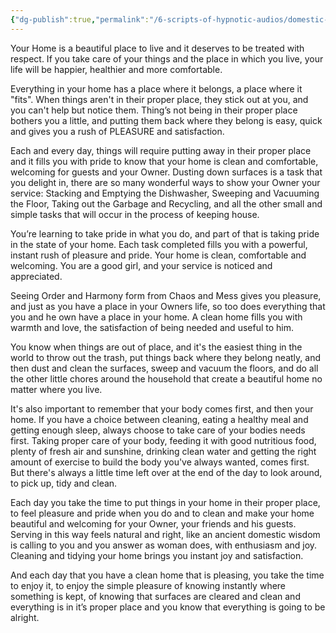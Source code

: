```yaml
---
{"dg-publish":true,"permalink":"/6-scripts-of-hypnotic-audios/domestic-pleasures-by-mind-kink/","updated":"2024-12-24T05:36:53.018+08:00"}
---
```



Your Home is a beautiful place to live and it deserves to be treated with respect. If you take care of your things and the place in which you live, your life will be happier, healthier and more comfortable.

Everything in your home has a place where it belongs, a place where it "fits". When things aren't in their proper place, they stick out at you, and you can't help but notice them. Thing’s not being in their proper place bothers you a little, and putting them back where they belong is easy, quick and gives you a rush of PLEASURE and satisfaction.

Each and every day, things will require putting away in their proper place and it fills you with pride to know that your home is clean and comfortable, welcoming for guests and your Owner. Dusting down surfaces is a task that you delight in, there are so many wonderful ways to show your Owner your service: Stacking and Emptying the Dishwasher, Sweeping and Vacuuming the Floor, Taking out the Garbage and Recycling, and all the other small and simple tasks that will occur in the process of keeping house.

You’re learning to take pride in what you do, and part of that is taking pride in the state of your home. Each task completed fills you with a powerful, instant rush of pleasure and pride. Your home is clean, comfortable and welcoming. You are a good girl, and your service is noticed and appreciated.

Seeing Order and Harmony form from Chaos and Mess gives you pleasure, and just as you have a place in your Owners life, so too does everything that you and he own have a place in your home. A clean home fills you with warmth and love, the satisfaction of being needed and useful to him.

You know when things are out of place, and it's the easiest thing in the world to throw out the trash, put things back where they belong neatly, and then dust and clean the surfaces, sweep and vacuum the floors, and do all the other little chores around the household that create a beautiful home no matter where you live.

It's also important to remember that your body comes first, and then your home. If you have a choice between cleaning, eating a healthy meal and getting enough sleep, always choose to take care of your bodies needs first. Taking proper care of your body, feeding it with good nutritious food, plenty of fresh air and sunshine, drinking clean water and getting the right amount of exercise to build the body you've always wanted, comes first. But there's always a little time left over at the end of the day to look around, to pick up, tidy and clean.

Each day you take the time to put things in your home in their proper place, to feel pleasure and pride when you do and to clean and make your home beautiful and welcoming for your Owner, your friends and his guests. Serving in this way feels natural and right, like an ancient domestic wisdom is calling to you and you answer as woman does, with enthusiasm and joy. Cleaning and tidying your home brings you instant joy and satisfaction.

And each day that you have a clean home that is pleasing, you take the time to enjoy it, to enjoy the simple pleasure of knowing instantly where something is kept, of knowing that surfaces are cleared and clean and everything is in it’s proper place and you know that everything is going to be alright.


